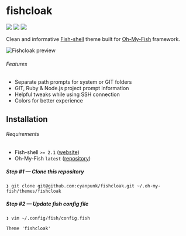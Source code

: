 # fishcloak
![](https://img.shields.io/badge/master-0.0.0-yellow.svg?style=flat-square)
[![](https://img.shields.io/github/issues/cyanpunk/theme-fishcloak.svg?style=flat-square)](https://github.com/cyanpunk/theme-fishcloak/issues)
[![](https://img.shields.io/badge/license-mit-blue.svg?style=flat-square)](http://chevron.mit-license.org)

Clean and informative [Fish-shell](http://fishshell.com/) theme built for [Oh-My-Fish](https://github.com/bpinto/oh-my-fish) framework.

![Fishcloak preview](https://raw.github.com/cyanpunk/fishcloak/master/preview.png "Fishcloak preview")

###### Features
- Separate path prompts for system or GIT folders
- GIT, Ruby & Node.js project prompt information
- Helpful tweaks while using SSH connection
- Colors for better experience

## Installation

###### Requirements
- Fish-shell `>= 2.1` ([website](http://fishshell.com))
- Oh-My-Fish `latest` ([repository](https://github.com/bpinto/oh-my-fish))

##### Step #1 — Clone this repository
`❯ git clone git@github.com:cyanpunk/fishcloak.git ~/.oh-my-fish/themes/fishcloak`

##### Step #2 — Update fish config file
`❯ vim ~/.config/fish/config.fish`
```fish
Theme 'fishcloak'
```
